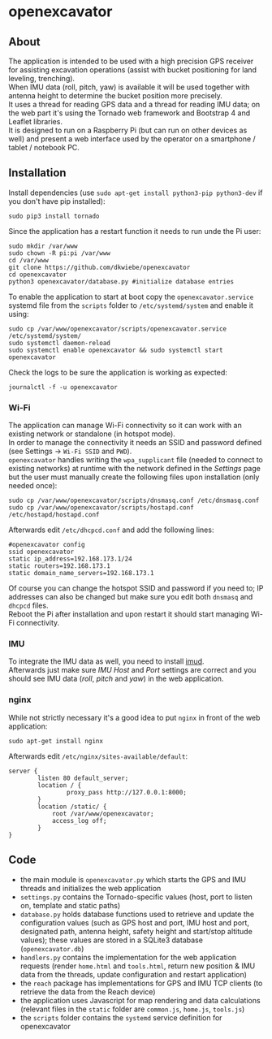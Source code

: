 # openexcavator

## About
The application is intended to be used with a high precision GPS receiver for assisting excavation operations (assist with bucket positioning for land leveling, trenching).  
When IMU data (roll, pitch, yaw) is available it will be used together with antenna height to determine the bucket position more precisely.  
It uses a thread for reading GPS data and a thread for reading IMU data; on the web part it's using the Tornado web framework and Bootstrap 4 and Leaflet libraries.  
It is designed to run on a Raspberry Pi (but can run on other devices as well) and present a web interface used by the operator on a smartphone / tablet / notebook PC.

## Installation
Install dependencies (use `sudo apt-get install python3-pip python3-dev` if you don't have pip installed):
```
sudo pip3 install tornado
```
Since the application has a restart function it needs to run unde the Pi user:
```
sudo mkdir /var/www
sudo chown -R pi:pi /var/www
cd /var/www
git clone https://github.com/dkwiebe/openexcavator
cd openexcavator
python3 openexcavator/database.py #initialize database entries
```
To enable the application to start at boot copy the `openexcavator.service` systemd file from the `scripts` folder to `/etc/systemd/system` and enable it using:
```
sudo cp /var/www/openexcavator/scripts/openexcavator.service /etc/systemd/system/
sudo systemctl daemon-reload  
sudo systemctl enable openexcavator && sudo systemctl start openexcavator
```
Check the logs to be sure the application is working as expected:
```
journalctl -f -u openexcavator
```
### Wi-Fi
The application can manage Wi-Fi connectivity so it can work with an existing network or standalone (in hotspot mode).  
In order to manage the connectivity it needs an SSID and password defined (see Settings -> `Wi-Fi SSID` and `PWD`).  
`openexcavator` handles writing the `wpa_supplicant` file (needed to connect to existing networks) at runtime with the network defined in the _Settings_ page but the user must manually create the following files upon installation (only needed once):    
```
sudo cp /var/www/openexcavator/scripts/dnsmasq.conf /etc/dnsmasq.conf
sudo cp /var/www/openexcavator/scripts/hostapd.conf /etc/hostapd/hostapd.conf
```
Afterwards edit `/etc/dhcpcd.conf` and add the following lines:
```
#openexcavator config
ssid openexcavator
static ip_address=192.168.173.1/24
static routers=192.168.173.1
static domain_name_servers=192.168.173.1
```
Of course you can change the hotspot SSID and password if you need to; IP addresses can also be changed but make sure you edit both `dnsmasq` and `dhcpcd` files.   
Reboot the Pi after installation and upon restart it should start managing Wi-Fi connectivity.
### IMU
To integrate the IMU data as well, you need to install [imud](https://github.com/BWiebe1/imud).  
Afterwards just make sure *IMU Host* and *Port* settings are correct and you should see IMU data (*roll*, *pitch* and *yaw*) in the web application.
### nginx
While not strictly necessary it's a good idea to put `nginx` in front of the web application:
```
sudo apt-get install nginx
```
Afterwards edit `/etc/nginx/sites-available/default`:
```
server {
        listen 80 default_server;
        location / {
                proxy_pass http://127.0.0.1:8000;
        }
        location /static/ {
            root /var/www/openexcavator;
            access_log off;
        }
}
```
## Code
 - the main module is `openexcavator.py` which starts the GPS and IMU threads and initializes the web application  
 - `settings.py` contains the Tornado-specific values (host, port to listen on, template and static paths)  
 - `database.py` holds database functions used to retrieve and update the configuration values (such as GPS host and port, IMU host and port, designated path, antenna height, safety height and start/stop altitude values); these values are stored in a SQLite3 database (`openexcavator.db`)  
 - `handlers.py` contains the implementation for the web application requests (render `home.html` and `tools.html`, return new position & IMU data from the threads, update configuration and restart application)  
 -  the `reach` package has implementations for GPS and IMU TCP clients (to retrieve the data from the Reach device)  
 -  the application uses Javascript for map rendering and data calculations (relevant files in the `static` folder are `common.js`, `home.js`, `tools.js`)  
 -  the `scripts` folder contains the `systemd` service definition for openexcavator  